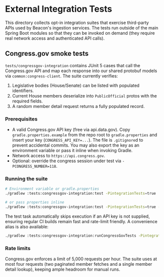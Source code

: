 # External Integration Tests

This directory collects opt-in integration suites that exercise third-party APIs used by Beacon's
ingestion services. The tests run outside of the main Spring Boot modules so that they can be
invoked on demand (they require real network access and authenticated API calls).

## Congress.gov smoke tests

`tests/congressgov-integration` contains JUnit 5 cases that call the Congress.gov API and map each
response into our shared protobuf models via `common:congress-client`. The suite currently verifies:

1. Legislative bodies (House/Senate) can be listed with populated identifiers.
2. Current House members deserialize into `PublicOfficial` protos with the required fields.
3. A random member detail request returns a fully populated record.

### Prerequisites

- A valid Congress.gov API key (free via api.data.gov). Copy `gradle.properties.example` from the
  repo root to `gradle.properties` and insert your key (`CONGRESS_API_KEY=...`). The file is
  `.gitignore`d to prevent accidental commits. You may also export the key as an environment
  variable or pass it inline when invoking Gradle.
- Network access to `https://api.congress.gov`.
- Optional: override the congress session under test via `-PCONGRESS_NUMBER=118`.

### Running the suite

```bash
# Environment variable or gradle.properties
./gradlew :tests:congressgov-integration:test -PintegrationTests=true

# or pass properties inline
./gradlew :tests:congressgov-integration:test -PintegrationTests=true -PCONGRESS_API_KEY=your-key -PCONGRESS_NUMBER=118
```

The test task automatically skips execution if an API key is not supplied, ensuring regular CI builds
remain fast and rate-limit friendly. A convenience alias is also available:

```bash
./gradlew :tests:congressgov-integration:runCongressGovTests -PintegrationTests=true
```

### Rate limits

Congress.gov enforces a limit of 5,000 requests per hour. The suite uses at most four requests (two
paginated member fetches and a single member detail lookup), keeping ample headroom for manual runs.
